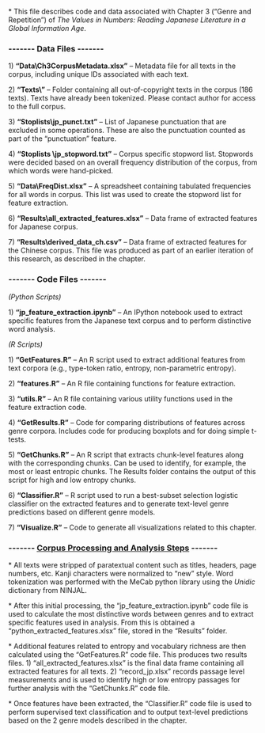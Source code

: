 \* This file describes code and data associated with Chapter 3 (“Genre
and Repetition”) of *The Values in Numbers: Reading Japanese Literature
in a Global Information Age*.

### ------- **Data Files** ------- ###

1\) **“Data\\Ch3CorpusMetadata.xlsx”** – Metadata file for all texts in
the corpus, including unique IDs associated with each text.

2\) **“Texts\\”** – Folder containing all out-of-copyright texts in the
corpus (186 texts). Texts have already been tokenized. Please contact
author for access to the full corpus.

3\) **“Stoplists\\jp\_punct.txt”** – List of Japanese punctuation that
are excluded in some operations. These are also the punctuation counted
as part of the “punctuation” feature.

4\) **“Stoplists \\jp\_stopword.txt”** – Corpus specific stopword list.
Stopwords were decided based on an overall frequency distribution of the
corpus, from which words were hand-picked.

5\) **“Data\\FreqDist.xlsx”** – A spreadsheet containing tabulated
frequencies for all words in corpus. This list was used to create the
stopword list for feature extraction.

6\) **“Results\\all\_extracted\_features.xlsx”** – Data frame of
extracted features for Japanese corpus.

7\) **“Results\\derived\_data\_ch.csv”** – Data frame of extracted
features for the Chinese corpus. This file was produced as part of an
earlier iteration of this research, as described in the chapter.

### ------- **Code Files** ------- ### 

*(Python Scripts)*

1\) **“jp\_feature\_extraction.ipynb”** – An IPython notebook used to
extract specific features from the Japanese text corpus and to perform
distinctive word analysis.

*(R Scripts)*

1\) **“GetFeatures.R”** – An R script used to extract additional
features from text corpora (e.g., type-token ratio, entropy,
non-parametric entropy).

2\) **“features.R”** – An R file containing functions for feature
extraction.

3\) **“utils.R”** – An R file containing various utility functions used
in the feature extraction code.

4\) **“GetResults.R”** – Code for comparing distributions of features
across genre corpora. Includes code for producing boxplots and for doing
simple t-tests.

5\) **“GetChunks.R”** – An R script that extracts chunk-level features
along with the corresponding chunks. Can be used to identify, for
example, the most or least entropic chunks. The Results folder contains
the output of this script for high and low entropy chunks.

6\) **“Classifier.R”** – R script used to run a best-subset selection
logistic classifier on the extracted features and to generate text-level
genre predictions based on different genre models.

7\) **“Visualize.R”** – Code to generate all visualizations related to
this chapter.

### ------- **<u>Corpus Processing and Analysis Steps</u>** ------- ###

\* All texts were stripped of paratextual content such as titles,
headers, page numbers, etc. Kanji characters were normalized to “new”
style. Word tokenization was performed with the MeCab python library
using the *Unidic* dictionary from NINJAL.

\* After this initial processing, the “jp\_feature\_extraction.ipynb”
code file is used to calculate the most distinctive words between genres
and to extract specific features used in analysis. From this is obtained
a “python\_extracted\_features.xlsx” file, stored in the “Results”
folder.

\* Additional features related to entropy and vocabulary richness are
then calculated using the “GetFeatures.R” code file. This produces two
results files. 1) “all\_extracted\_features.xlsx” is the final data
frame containing all extracted features for all texts. 2)
“record\_jp.xlsx” records passage level measurements and is used to
identify high or low entropy passages for further analysis with the
“GetChunks.R” code file.

\* Once features have been extracted, the “Classifier.R” code file is
used to perform supervised text classification and to output text-level
predictions based on the 2 genre models described in the chapter.
